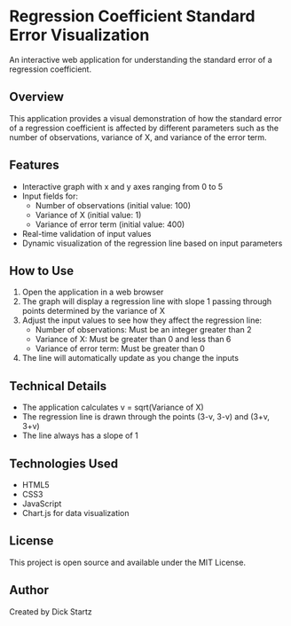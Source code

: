 # Regression Coefficient Standard Error Visualization

An interactive web application for understanding the standard error of a regression coefficient.

## Overview

This application provides a visual demonstration of how the standard error of a regression coefficient is affected by different parameters such as the number of observations, variance of X, and variance of the error term.

## Features

- Interactive graph with x and y axes ranging from 0 to 5
- Input fields for:
  - Number of observations (initial value: 100)
  - Variance of X (initial value: 1)
  - Variance of error term (initial value: 400)
- Real-time validation of input values
- Dynamic visualization of the regression line based on input parameters

## How to Use

1. Open the application in a web browser
2. The graph will display a regression line with slope 1 passing through points determined by the variance of X
3. Adjust the input values to see how they affect the regression line:
   - Number of observations: Must be an integer greater than 2
   - Variance of X: Must be greater than 0 and less than 6
   - Variance of error term: Must be greater than 0
4. The line will automatically update as you change the inputs

## Technical Details

- The application calculates v = sqrt(Variance of X)
- The regression line is drawn through the points (3-v, 3-v) and (3+v, 3+v)
- The line always has a slope of 1

## Technologies Used

- HTML5
- CSS3
- JavaScript
- Chart.js for data visualization

## License

This project is open source and available under the MIT License.

## Author

Created by Dick Startz
